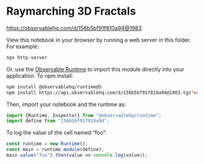 # Raymarching 3D Fractals

https://observablehq.com/d/156b5bf91f810a94@1983

View this notebook in your browser by running a web server in this folder. For
example:

~~~sh
npx http-server
~~~

Or, use the [Observable Runtime](https://github.com/observablehq/runtime) to
import this module directly into your application. To npm install:

~~~sh
npm install @observablehq/runtime@5
npm install https://api.observablehq.com/d/156b5bf91f810a94@1983.tgz?v=3
~~~

Then, import your notebook and the runtime as:

~~~js
import {Runtime, Inspector} from "@observablehq/runtime";
import define from "156b5bf91f810a94";
~~~

To log the value of the cell named “foo”:

~~~js
const runtime = new Runtime();
const main = runtime.module(define);
main.value("foo").then(value => console.log(value));
~~~
